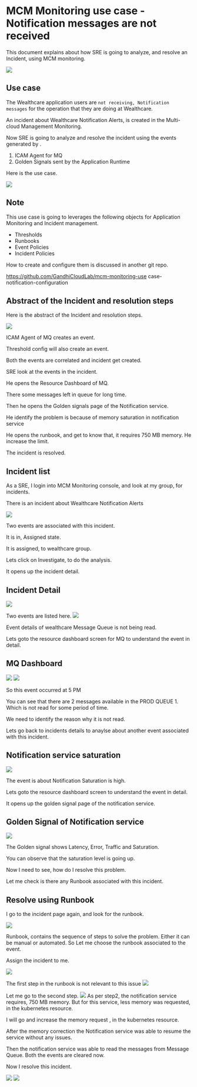 # MCM Monitoring use case - Notification messages are not received

This document explains about how  SRE  is going to analyze, and resolve an Incident, using MCM monitoring. 

<img src="images/20-notification-1.png">


## Use case

The Wealthcare application users are `not receiving, Notification messages` for the operation that they are doing at Wealthcare.

An incident about Wealthcare Notification Alerts, is created in the Multi-cloud Management Monitoring.

Now SRE is going to analyze and resolve the incident using the events generated by . 
1.	ICAM Agent for MQ
2.	Golden Signals sent by the Application Runtime


Here is the use case.

<img src="images/20-notification-2.png">


## Note

This use case is going to leverages the following objects for Application Monitoring and Incident management.
- Thresholds
- Runbooks
- Event Policies
- Incident Policies

How to create and configure them is discussed in another git repo. 

https://github.com/GandhiCloudLab/mcm-monitoring-use case-notification-configuration


## Abstract of the Incident and resolution steps

Here is the abstract of the Incident and resolution steps.

<img src="images/20-notification-3.png">


ICAM Agent of MQ creates an event.

Threshold config will also create an event.

Both the events are correlated and incident get created.

SRE look at the events in the incident.

He opens the Resource Dashboard of MQ.

There some messages left in queue for long time.

Then he opens the Golden signals page of the Notification service.

He identify the problem is because of memory saturation in notification service 

He opens the runbook, and get to know that, it requires 750 MB memory. He increase the limit.

The incident is resolved. 


## Incident list

As a SRE, I  login into MCM Monitoring console, and look at my group, for incidents. 

There is an incident about Wealthcare Notification Alerts

<img src="images/11-notification-1.png">

Two  events  are  associated with this incident.

It is in, Assigned state.

It is assigned, to wealthcare group.

Lets click on Investigate, to do the analysis.

It opens up the incident detail.

## Incident Detail

<img src="images/11-notification-2.png">

Two events are listed here.
<img src="images/11-notification-3.png">

Event details of wealthcare Message Queue is not being read.

Lets goto the resource dashboard screen for MQ to understand the event in detail.

## MQ Dashboard

<img src="images/12-notification-1.png">
<img src="images/12-notification-2.png">

So this event occurred at 5 PM

You can see that there are 2 messages available in the PROD QUEUE 1. Which is not read for some period of time.

We need to identify the reason why it is not read. 

Lets go back to incidents details to anaylse about another event associated with this incident.

## Notification service saturation

<img src="images/11-notification-4.png">

The event is about Notification Saturation is high.

Lets goto the resource dashboard screen to understand the event in detail.

It opens up the golden signal page of the notification service.

## Golden Signal of Notification service

<img src="images/12-notification-3.png">

The Golden signal shows Latency, Error, Traffic and Saturation. 

You can observe that the saturation level is going up.  

Now I need to see, how do I resolve this problem. 

Let me check is there any Runbook associated with this incident. 

## Resolve using Runbook

I go to the incident page again, and look for the runbook.

<img src="images/13-notification-1.png">

Runbook, contains the sequence of steps to solve the problem. Either it can be manual or automated. So Let me choose the runbook associated to the event.

Assign the incident to me. 

<img src="images/13-notification-2.png">

The first step in the runbook is not relevant to this issue
<img src="images/13-notification-3.png">

Let me go to the second step.
<img src="images/13-notification-4.png">
As per step2, the notification service requires, 750 MB memory. 
But for this service, less memory was requested, in the kubernetes resource. 

I will go and increase the memory request , in the kubernetes resource.

After the memory correction the Notification service was able to resume the service without any issues. 

Then the notification service was able to read the messages from Message Queue. Both the events are cleared now.


Now I resolve this incident.

<img src="images/13-notification-5.png">

<img src="images/13-notification-6.png">
